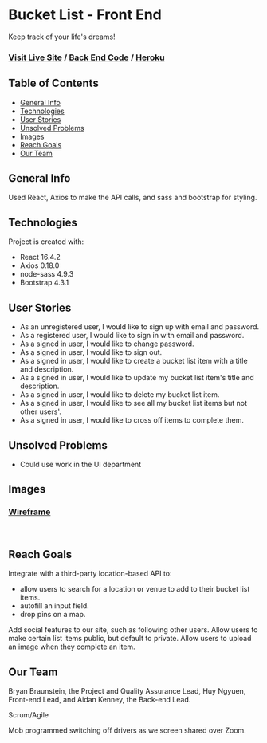 
# Bucket List - Front End
Keep track of your life's dreams!

### [Visit Live Site](https://sei-silk-road.github.io/bucketlist-client/) / [Back End Code](https://github.com/SEI-Silk-Road/bucketlist-api) / [Heroku](https://gentle-journey-02010.herokuapp.com/)


## Table of Contents

* [General Info](#general-info)
* [Technologies](#technologies)
* [User Stories](#user-stories)
* [Unsolved Problems](#unsolved-problems)
* [Images](#images)
* [Reach Goals](#reach-goals)
* [Our Team](#our-team)

## General Info 

Used React, Axios to make the API calls, and sass and bootstrap for styling.

## Technologies 

Project is created with: 

* React 16.4.2
* Axios 0.18.0
* node-sass 4.9.3
* Bootstrap 4.3.1

## User Stories

* As an unregistered user, I would like to sign up with email and password.
* As a registered user, I would like to sign in with email and password.
* As a signed in user, I would like to change password.
* As a signed in user, I would like to sign out.
* As a signed in user, I would like to create a bucket list item with a title and description.
* As a signed in user, I would like to update my bucket list item's title and description.
* As a signed in user, I would like to delete my bucket list item.
* As a signed in user, I would like to see all my bucket list items but not other users'.
* As a signed in user, I would like to cross off items to complete them.

## Unsolved Problems
* Could use work in the UI department

## Images
### [Wireframe](https://imgur.com/a/hE7w9S7)
<br />

## Reach Goals

Integrate with a third-party location-based API to:
  * allow users to search for a location or  venue to add to their bucket list items.
  * autofill an input field.
  * drop pins on a map.

Add social features to our site, such as following other users.
Allow users to make certain list items public, but default to private.
Allow users to upload an image when they complete an item.

## Our Team

Bryan Braunstein, the Project and Quality Assurance Lead, Huy Ngyuen, Front-end Lead, and Aidan Kenney, the Back-end Lead.

Scrum/Agile

Mob programmed switching off drivers as we screen shared over Zoom.


